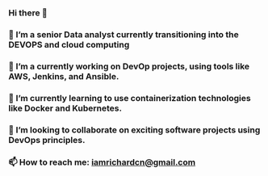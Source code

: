 ### Hi there 👋

### 🔭 I’m a senior Data analyst currently transitioning into the DEVOPS and cloud computing
### 🌱 I’m a  currently working on DevOp projects, using tools like AWS, Jenkins, and Ansible.
### 🌱 I’m currently learning to use containerization technologies like Docker and Kubernetes.
### 👯 I’m looking to collaborate on exciting software projects using DevOps principles.
### 📫 How to reach me: iamrichardcn@gmail.com



<!--
**iamRichardCN/iamRichardCN** is a ✨ _special_ ✨ repository because its `README.md` (this file) appears on your GitHub profile.

Here are some ideas to get you started:

- 🔭 I’m currently working on DevOp projects, using tools like AWS, Jenkins, IAC with Terraform, and Ansible.
- 🌱 I’m currently learning ...
- 👯 I’m looking to collaborate on ...
- 🤔 I’m looking for help with ...
- 💬 Ask me about ...
- 📫 How to reach me: ...
- 😄 Pronouns: ...
- ⚡ Fun fact: ...
-->

